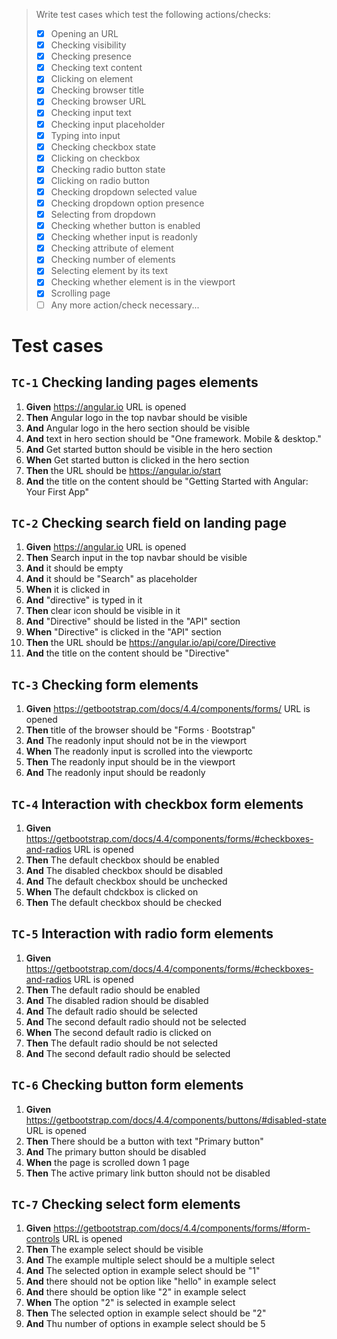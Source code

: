 > Write test cases which test the following actions/checks:
> - [x] Opening an URL
> - [x] Checking visibility
> - [x] Checking presence
> - [x] Checking text content
> - [x] Clicking on element
> - [x] Checking browser title
> - [x] Checking browser URL
> - [x] Checking input text
> - [x] Checking input placeholder
> - [x] Typing into input
> - [x] Checking checkbox state
> - [x] Clicking on checkbox
> - [x] Checking radio button state
> - [x] Clicking on radio button
> - [x] Checking dropdown selected value
> - [x] Checking dropdown option presence
> - [x] Selecting from dropdown
> - [x] Checking whether button is enabled
> - [x] Checking whether input is readonly
> - [x] Checking attribute of element
> - [x] Checking number of elements
> - [x] Selecting element by its text
> - [x] Checking whether element is in the viewport
> - [x] Scrolling page
> - [ ] Any more action/check necessary...

# Test cases

## `TC-1` Checking landing pages elements

1. **Given** https://angular.io URL is opened
1. **Then** Angular logo in the top navbar should be visible
1. **And** Angular logo in the hero section should be visible
1. **And** text in hero section should be "One framework. Mobile & desktop."
1. **And** Get started button should be visible in the hero section
1. **When** Get started button is clicked in the hero section
1. **Then** the URL should be https://angular.io/start
1. **And** the title on the content should be "Getting Started with Angular: Your First App"

## `TC-2` Checking search field on landing page

1. **Given** https://angular.io URL is opened
1. **Then** Search input in the top navbar should be visible
1. **And** it should be empty
1. **And** it should be "Search" as placeholder
1. **When** it is clicked in
1. **And** "directive" is typed in it
1. **Then** clear icon should be visible in it
1. **And** "Directive" should be listed in the "API" section
1. **When** "Directive" is clicked in the "API" section
1. **Then** the URL should be https://angular.io/api/core/Directive
1. **And** the title on the content should be "Directive"

## `TC-3` Checking form elements

1. **Given** https://getbootstrap.com/docs/4.4/components/forms/ URL is opened
1. **Then** title of the browser should be "Forms · Bootstrap"
1. **And** The readonly input should not be in the viewport
1. **When** The readonly input is scrolled into the viewportc
1. **Then** The readonly input should be in the viewport
1. **And** The readonly input should be readonly

## `TC-4` Interaction with checkbox form elements

1. **Given** https://getbootstrap.com/docs/4.4/components/forms/#checkboxes-and-radios URL is opened
1. **Then** The default checkbox should be enabled
1. **And** The disabled checkbox should be disabled
1. **And** The default checkbox should be unchecked
1. **When** The default chdckbox is clicked on
1. **Then** The default checkbox should be checked

## `TC-5` Interaction with radio form elements

1. **Given** https://getbootstrap.com/docs/4.4/components/forms/#checkboxes-and-radios URL is opened
1. **Then** The default radio should be enabled
1. **And** The disabled radion should be disabled
1. **And** The default radio should be selected
1. **And** The second default radio should not be selected
1. **When** The second default radio is clicked on
1. **Then** The default radio should be not selected
1. **And** The second default radio should be selected

## `TC-6` Checking button form elements

1. **Given** https://getbootstrap.com/docs/4.4/components/buttons/#disabled-state URL is opened
1. **Then** There should be a button with text "Primary button"
1. **And** The primary button should be disabled
1. **When** the page is scrolled down 1 page
1. **Then** The active primary link button should not be disabled

## `TC-7` Checking select form elements

1. **Given** https://getbootstrap.com/docs/4.4/components/forms/#form-controls URL is opened
1. **Then** The example select should be visible
1. **And** The example multiple select should be a multiple select
1. **And** The selected option in example select should be "1"
1. **And** there should not be option like "hello" in example select
1. **And** there should be option like "2" in example select
1. **When** The option "2" is selected in example select
1. **Then** The selected option in example select should be "2"
1. **And** Thu number of options in example select should be 5